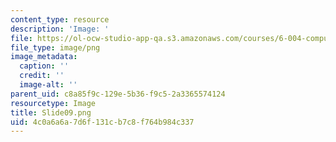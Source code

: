 ```yaml
---
content_type: resource
description: 'Image: '
file: https://ol-ocw-studio-app-qa.s3.amazonaws.com/courses/6-004-computation-structures-spring-2017/4c0a6a6a7d6f131cb7c8f764b984c337_Slide09.png
file_type: image/png
image_metadata:
  caption: ''
  credit: ''
  image-alt: ''
parent_uid: c8a85f9c-129e-5b36-f9c5-2a3365574124
resourcetype: Image
title: Slide09.png
uid: 4c0a6a6a-7d6f-131c-b7c8-f764b984c337
---
```

